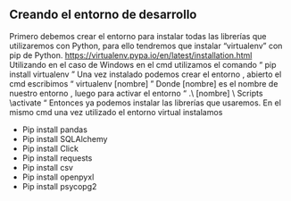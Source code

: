 ## Creando el entorno de desarrollo 

Primero debemos crear el entorno para instalar todas las librerías que utilizaremos con Python, para ello tendremos que instalar “virtualenv” con pip de Python. 
https://virtualenv.pypa.io/en/latest/installation.html
Utilizando en el caso de Windows en el cmd utilizamos el comando 
“ pip install virtualenv ”
Una vez instalado podemos crear el entorno , abierto el cmd escribimos 
“ virtualenv [nombre] ”
Donde [nombre] es el nombre de nuestro entorno , luego para activar el entorno
“ .\ [nombre] \ Scripts \activate “
Entonces ya podemos instalar las librerías que usaremos.
En el mismo cmd una vez utilizado el entorno virtual instalamos
-	Pip install pandas
-	Pip install SQLAlchemy
-	Pip install Click
-	Pip install requests
-	Pip install csv
-	Pip install openpyxl
-	Pip install psycopg2
